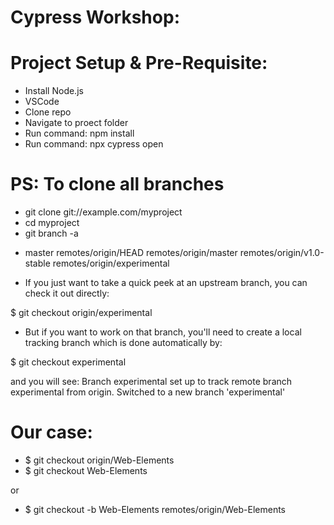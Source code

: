 # Cypress Workshop: 

# Project Setup & Pre-Requisite:
- Install Node.js 
- VSCode
- Clone repo
- Navigate to proect folder
- Run command: npm install
- Run command: npx cypress open


# PS: To clone all branches

- git clone git://example.com/myproject
- cd myproject
- git branch -a
* master
  remotes/origin/HEAD
  remotes/origin/master
  remotes/origin/v1.0-stable
  remotes/origin/experimental
 
- If you just want to take a quick peek at an upstream branch, you can check it out directly:

$ git checkout origin/experimental

- But if you want to work on that branch, you'll need to create a local tracking branch which is done automatically by:

$ git checkout experimental

and you will see:
Branch experimental set up to track remote branch experimental from origin.
Switched to a new branch 'experimental'

# Our case:
- $ git checkout origin/Web-Elements
- $ git checkout Web-Elements

or

- $ git checkout -b Web-Elements remotes/origin/Web-Elements
